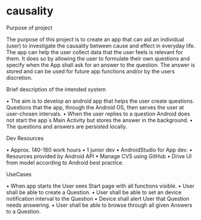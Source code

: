 # causality
Purpose of project

The purpose of this project is to create an app that can aid an individual (user) to
investigate the causality between cause and effect in everyday life.
The app can help the user collect data that the user feels is relevant for them. It does so
by allowing the user to formulate their own questions and specify when the App shall
ask for an answer to the question. The answer is stored and can be used for future app
functions and/or by the users discretion.

Brief description of the intended system

• The aim is to develop an android app that helps the user create questions. Questions
that the app, through the Android OS, then serves the user at user-chosen intervals.
• When the user replies to a question Android does not start the app´s Main Activity but stores the answer in the background. 
• The questions and answers are persisted locally.


Dev Resources

• Approx. 140-160 work hours
• 1 junior dev
• AndroidStudio for App dev.
• Resources provided by Android API
• Manage CVS using GitHub
• Drive UI from model according to Android best practice.

UseCases

• When app starts the User sees Start page with all functions visible.
• User shall be able to create a Question.
• User shall be able to set an device notification interval to the Question
• Device shall alert User that Question needs answering.
• User shall be able to browse through all given Answers to a Question.
